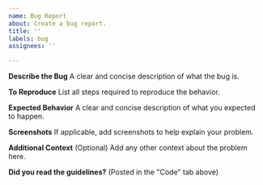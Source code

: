 ```yaml
---
name: Bug Report
about: Create a bug report.
title: ''
labels: bug
assignees: ''

---
```


**Describe the Bug**
A clear and concise description of what the bug is.


**To Reproduce**
List all steps required to reproduce the behavior.


**Expected Behavior**
A clear and concise description of what you expected to happen.


**Screenshots**
If applicable, add screenshots to help explain your problem.


**Additional Context** (Optional)
Add any other context about the problem here.


**Did you read the guidelines?** (Posted in the "Code" tab above)

